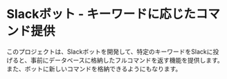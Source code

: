 # Slackボット - キーワードに応じたコマンド提供

このプロジェクトは、Slackボットを開発して、特定のキーワードをSlackに投げると、事前にデータベースに格納したフルコマンドを返す機能を提供します。また、ボットに新しいコマンドを格納できるようにもなります。


